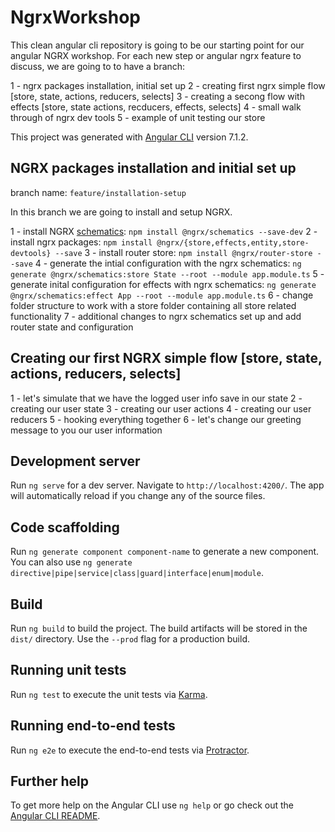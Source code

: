 # NgrxWorkshop

This clean angular cli repository is going to be our starting point for our angular NGRX workshop.
For each new step or angular ngrx feature to discuss, we are going to to have a branch:

1 - ngrx packages installation, initial set up
2 - creating first ngrx simple flow [store, state, actions, reducers, selects]
3 - creating a secong flow with effects [store, state actions, recducers, effects, selects]
4 - small walk through of ngrx dev tools
5 - example of unit testing our store

This project was generated with [Angular CLI](https://github.com/angular/angular-cli) version 7.1.2.

## NGRX packages installation and initial set up

branch name: `feature/installation-setup`

In this branch we are going to install and setup NGRX.

1 - install NGRX [schematics](https://ngrx.io/guide/schematics): `npm install @ngrx/schematics --save-dev`
2 - install ngrx packages: `npm install @ngrx/{store,effects,entity,store-devtools} --save`
3 - install router store: `npm install @ngrx/router-store --save`
4 - generate the intial configuration with the ngrx schematics: `ng generate @ngrx/schematics:store State --root --module app.module.ts`
5 - generate inital configuration for effects with ngrx schematics: `ng generate @ngrx/schematics:effect App --root --module app.module.ts`
6 - change folder structure to work with a store folder containing all store related functionality
7 - additional changes to ngrx schematics set up and add router state and configuration

## Creating our first NGRX simple flow [store, state, actions, reducers, selects]

1 - let's simulate that we have the logged user info save in our state
2 - creating our user state
3 - creating our user actions
4 - creating our user reducers
5 - hooking everything together
6 - let's change our greeting message to you our user information

## Development server

Run `ng serve` for a dev server. Navigate to `http://localhost:4200/`. The app will automatically reload if you change any of the source files.

## Code scaffolding

Run `ng generate component component-name` to generate a new component. You can also use `ng generate directive|pipe|service|class|guard|interface|enum|module`.

## Build

Run `ng build` to build the project. The build artifacts will be stored in the `dist/` directory. Use the `--prod` flag for a production build.

## Running unit tests

Run `ng test` to execute the unit tests via [Karma](https://karma-runner.github.io).

## Running end-to-end tests

Run `ng e2e` to execute the end-to-end tests via [Protractor](http://www.protractortest.org/).

## Further help

To get more help on the Angular CLI use `ng help` or go check out the [Angular CLI README](https://github.com/angular/angular-cli/blob/master/README.md).
